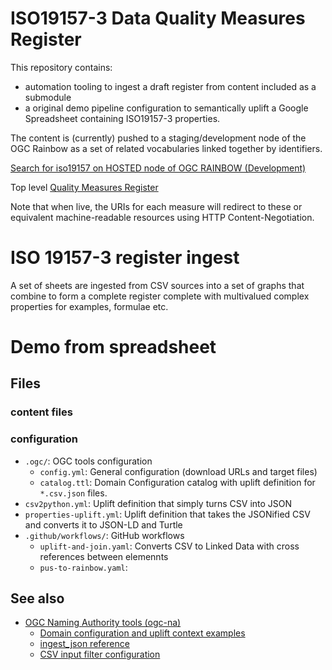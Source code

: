 # ISO19157-3 Data Quality Measures Register

This repository contains:

* automation tooling to ingest a draft register from content included as a submodule
* a original demo pipeline configuration to semantically uplift a Google Spreadsheet containing ISO19157-3 properties.

The content is (currently) pushed to a staging/development node of the OGC Rainbow as a set of related vocabularies linked together by identifiers.

[Search for iso19157 on HOSTED node of OGC RAINBOW (Development)](http://defs-dev.opengis.net/vocprez-hosted/vocab/?filter=iso19157)

Top level [Quality Measures Register](http://defs-dev.opengis.net/vocprez-hosted/object?uri=https%3A//standards.isotc211.org/19157/-3/1/req/content/qualityMeasure)

Note that when live, the URIs for each measure will redirect to these or equivalent machine-readable resources using HTTP Content-Negotiation.

# ISO 19157-3 register ingest

A set of sheets are ingested from CSV sources into a set of graphs that combine to form a complete register complete with multivalued complex properties for examples, formulae etc.


# Demo from spreadsheet
## Files

### content files

### configuration
- `.ogc/`: OGC tools configuration
  - `config.yml`: General configuration (download URLs and target files) 
  - `catalog.ttl`: Domain Configuration catalog with uplift definition for `*.csv.json` files.
- `csv2python.yml`: Uplift definition that simply turns CSV into JSON
- `properties-uplift.yml`: Uplift definition that takes the JSONified CSV and converts it to JSON-LD and Turtle
- `.github/workflows/`: GitHub workflows
  - `uplift-and-join.yaml`: Converts CSV to Linked Data with cross references between elemennts
  - `pus-to-rainbow.yaml`: 

## See also

- [OGC Naming Authority tools (ogc-na)](https://opengeospatial.github.io/ogc-na-tools/)
  - [Domain configuration and uplift context examples](https://opengeospatial.github.io/ogc-na-tools/examples/)
  - [ingest_json reference](https://opengeospatial.github.io/ogc-na-tools/reference/ogc/na/ingest_json/)
  - [CSV input filter configuration](https://opengeospatial.github.io/ogc-na-tools/reference/ogc/na/input_filters/csv/)
